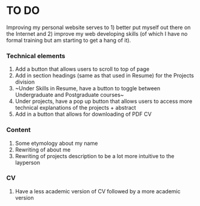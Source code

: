# TO DO 

Improving my personal website serves to 1) better put myself out there on the Internet and 2) improve my web developing skills (of which I have no formal training but am starting to get a hang of it). 

### Technical elements 
1. Add a button that allows users to scroll to top of page 
2. Add in section headings (same as that used in Resume) for the Projects division 
3. ~Under Skills in Resume, have a button to toggle between Undergraduate and Postgraduate courses~
4. Under projects, have a pop up button that allows users to access more technical explanations of the projects + abstract 
5. Add in a button that allows for downloading of PDF CV 

### Content 
1. Some etymology about my name 
2. Rewriting of about me 
3. Rewriting of projects description to be a lot more intuitive to the layperson 

### CV 
1. Have a less academic version of CV followed by a more academic version 